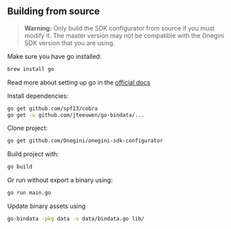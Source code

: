 ## Building from source

>**Warning:** Only build the SDK configurator from source if you must modify it. The master version may not be compatible with the Onegini SDK version that you 
are using.

Make sure you have go installed:
```sh
brew install go
```

Read more about setting up go in the [official docs](https://golang.org/doc/install)

Install dependencies:
```sh
go get github.com/spf13/cobra
go get -u github.com/jteeuwen/go-bindata/...
```

Clone project:
```sh
go get github.com/Onegini/onegini-sdk-configurator
```

Build project with:
```sh
go build
```

Or run without export a binary using:
```sh
go run main.go
```

Update binary assets using
```sh
go-bindata -pkg data -o data/bindata.go lib/
```